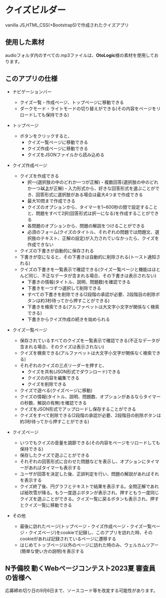 # クイズビルダー
vanilla JS,HTML,CSS(+Bootstrap5)で作成されたクイズアプリ


## 使用した素材
audioフォルダ内のすべての.mp3ファイルは、**OtoLogic**様の素材を使用しております。

## このアプリの仕様
- ナビゲーションバー
  - クイズ一覧・作成ページ、トップページに移動できる
  - ダークモード・ライトモードの切り替えができる(その内容をページをリロードしても保持できる)
- トップページ
  - ボタンをクリックすると、
    - クイズ一覧ページに移動できる
    - クイズ作成ページに移動できる
    - クイズをJSONファイルから読み込める


- クイズ作成ページ
  - クイズを作成できる
    - 択一(選択肢の中のどれか一つが正解)・複数回答(選択肢の中のどれか一つ**以上**が正解)・入力形式から、好きな回答形式を選ぶことができ、回答形式に選択肢がある場合は最大4つまで作成できる
    - 最大10問まで作成できる
    - クイズのオプションから、タイマーを1~600秒の間で設定することと、問題をすべて2択(回答形式は択一になる)を作成することができる
    - 各問題のオプションから、問題の解説をつけることができる
    - 必須のフォーム(クイズのタイトル、それぞれの問題では問題文、選択肢のテキスト、正解の設定)が入力されていなかったら、クイズを作成できない
  - クイズの下書きが自動的に保存される
  - 下書きが空になると、その下書きは自動的に削除される(トースト通知される)
  - クイズの下書きを一覧表示で確認できる(クイズ一覧ページと機能はほとんど同じ、不正なデータが含まれる場合、その下書きは表示されない)
    - 下書きの情報(タイトル、説明、問題数)を確認できる
    - 下書きを一つずつ選択して削除できる
    - すべての下書きを削除できる(2段階の承認が必要、2段階目の削除ボタンは約3秒待ってから押すことができる)
    - 下書きを検索できる(アルファベットは大文字小文字が関係なく検索できる)
    - 下書きからクイズ作成の続きを始められる
   

- クイズ一覧ページ
  - 保存されているすべてのクイズを一覧表示で確認できる(不正なデータが含まれる場合、そのクイズは表示されない)
  - クイズを検索できる(アルファベットは大文字小文字が関係なく検索できる)
  - それぞれのクイズの三点リーダーを押すと、
    - クイズを共有(JSON形式でダウンロード)できる
    - クイズの内容を編集できる
    - クイズを削除できる
  - クイズで遊べる(クイズページに移動)
  - クイズの情報(タイトル、説明、問題数、オプションがあるならタイマーの秒数、解説の有無)を確認できる
  - クイズをJSON形式でアップロードし保存することができる
  - クイズをすべて削除できる(2段階の承認が必要、2段階目の削除ボタンは約3秒待ってから押すことができる)
 

- クイズページ
  - いつでもクイズの音量を調節できる(その内容をページをリロードしても保持できる)
  - 保存したクイズで遊ぶことができる
  - それぞれの回答形式に合わせた問題などを表示し、オプションにタイマーがあればタイマーも表示する
  - ユーザが回答を決定した後、正誤判定を行い、問題の解説があればそれを表示する
  - クイズ終了後、円グラフとテキストで結果を表示する。全問正解であれば紙吹雪が降る。もう一度遊ぶボタンが表示され、押すともう一度同じクイズを遊ぶことができる。クイズ一覧に戻るボタンも表示され、押すとクイズ一覧に移動できる
 

- その他
  - 最後に訪れたページ(トップページ・クイズ作成ページ・クイズ一覧ページ・クイズページ)をcookieで記録し、このアプリを訪れた時、そのcookieがあれば記録されているページに遷移する
  - はじめてトップページ以外のページに訪れた時のみ、ウェルカムツアー(簡単な使い方の説明)を表示する

 
## N予備校 動くWebページコンテスト2023夏 審査員の皆様へ
応募締め切り日の9月6日まで、ソースコード等を改変する可能性があります。
